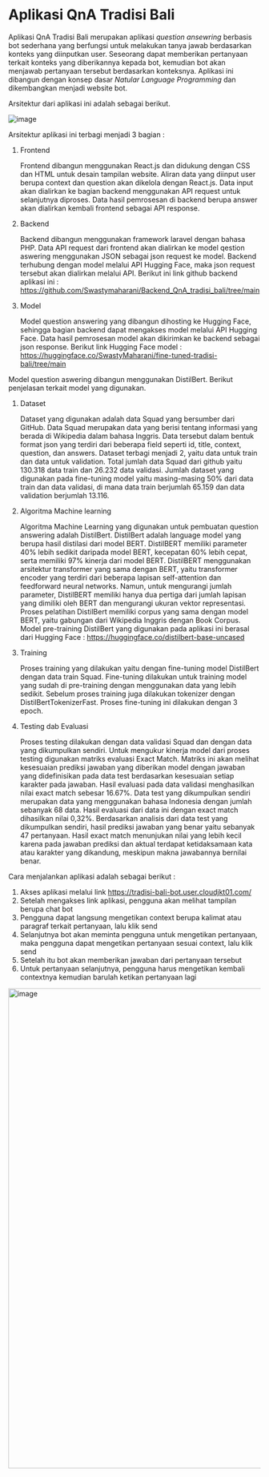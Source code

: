# Aplikasi QnA Tradisi Bali

Aplikasi QnA Tradisi Bali merupakan aplikasi _question ansewring_ berbasis bot sederhana yang berfungsi untuk melakukan tanya jawab berdasarkan konteks yang diinputkan user. Seseorang dapat memberikan pertanyaan terkait konteks yang diberikannya kepada bot, kemudian bot akan menjawab pertanyaan tersebut berdasarkan konteksnya. Aplikasi ini dibangun dengan konsep dasar _Natular Language Programming_ dan dikembangkan menjadi website bot.

Arsitektur dari aplikasi ini adalah sebagai berikut.

![image](https://github.com/Swastymaharani/Kelompok2_QnA_tradisi-bali-bot/assets/94920692/db782c51-c665-4df3-90e5-5da561c9fb94)


Arsitektur aplikasi ini terbagi menjadi 3 bagian :

1. Frontend

   Frontend dibangun menggunakan React.js dan didukung dengan CSS dan HTML untuk desain tampilan website. Aliran data yang diinput user berupa context dan question akan dikelola dengan React.js. Data input akan dialirkan ke bagian backend menggunakan API request untuk selanjutnya diproses. Data hasil pemrosesan di backend berupa answer akan dialirkan kembali frontend sebagai API response.

2. Backend

   Backend dibangun menggunakan framework laravel dengan bahasa PHP. Data API request dari frontend akan dialirkan ke model qestion aswering menggunakan JSON sebagai json request ke model. Backend terhubung dengan model melalui API Hugging Face, maka json request tersebut akan dialirkan melalui API. Berikut ini link github backend aplikasi ini : https://github.com/Swastymaharani/Backend_QnA_tradisi_bali/tree/main

3. Model

   Model question answering yang dibangun dihosting ke Hugging Face, sehingga bagian backend dapat mengakses model melalui API Hugging Face. Data hasil pemrosesan model akan dikirimkan ke backend sebagai json response. Berikut link Hugging Face model : https://huggingface.co/SwastyMaharani/fine-tuned-tradisi-bali/tree/main


Model question aswering dibangun menggunakan DistilBert. Berikut penjelasan terkait model yang digunakan.

1. Dataset

   Dataset yang digunakan adalah data Squad yang bersumber dari GitHub. Data Squad merupakan data yang berisi tentang informasi yang berada di Wikipedia dalam bahasa Inggris. Data tersebut dalam bentuk format json yang terdiri dari beberapa field seperti id, title, context, question, dan answers. Dataset terbagi menjadi 2, yaitu data untuk train dan data untuk validation. Total jumlah data Squad dari github yaitu 130.318 data train dan 26.232 data validasi. Jumlah dataset yang digunakan pada fine-tuning model yaitu masing-masing 50% dari data train dan data validasi, di mana data train berjumlah 65.159 dan data validation berjumlah 13.116.
   
2. Algoritma Machine learning

   Algoritma Machine Learning yang digunakan untuk pembuatan question answering adalah DistilBert. DistilBert adalah language model yang berupa hasil distilasi dari model BERT. DistilBERT memiliki parameter 40% lebih sedikit daripada model BERT, kecepatan 60% lebih cepat, serta memiliki 97% kinerja dari model BERT. DistilBERT menggunakan arsitektur transformer yang sama dengan BERT, yaitu transformer encoder yang terdiri dari beberapa lapisan self-attention dan feedforward neural networks. Namun, untuk mengurangi jumlah parameter, DistilBERT memiliki hanya dua pertiga dari jumlah lapisan yang dimiliki oleh BERT dan mengurangi ukuran vektor representasi. Proses pelatihan DistilBert memiliki corpus yang sama dengan model BERT, yaitu gabungan dari Wikipedia Inggris dengan Book Corpus. Model pre-training DistilBert yang digunakan pada aplikasi ini berasal dari Hugging Face : https://huggingface.co/distilbert-base-uncased
   
3. Training

   Proses training yang dilakukan yaitu dengan fine-tuning model DistilBert dengan data train Squad. Fine-tuning dilakukan untuk training model yang sudah di pre-training dengan menggunakan data yang lebih sedikit. Sebelum proses training juga dilakukan tokenizer dengan DistilBertTokenizerFast. Proses fine-tuning ini dilakukan dengan 3 epoch.
   
4. Testing dab Evaluasi

   Proses testing dilakukan dengan data validasi Squad dan dengan data yang dikumpulkan sendiri. Untuk mengukur kinerja model dari proses testing digunakan matriks evaluasi Exact Match. Matriks ini akan melihat kesesuaian prediksi jawaban yang diberikan model dengan jawaban yang didefinisikan pada data test berdasarkan kesesuaian setiap karakter pada jawaban. Hasil evaluasi pada data validasi menghasilkan nilai exact match sebesar 16.67%. Data test yang dikumpulkan sendiri merupakan data yang menggunakan bahasa Indonesia dengan jumlah sebanyak 68 data. Hasil evaluasi dari data ini dengan exact match dihasilkan nilai 0,32%. Berdasarkan analisis dari data test yang dikumpulkan sendiri, hasil prediksi jawaban yang benar yaitu sebanyak 47 pertanyaan. Hasil exact match menunjukan nilai yang lebih kecil karena pada jawaban prediksi dan aktual terdapat ketidaksamaan kata atau karakter yang dikandung, meskipun makna jawabannya bernilai benar.


Cara menjalankan aplikasi adalah sebagai berikut :
1. Akses aplikasi melalui link https://tradisi-bali-bot.user.cloudjkt01.com/
2. Setelah mengakses link aplikasi, pengguna akan melihat tampilan berupa chat bot
3. Pengguna dapat langsung mengetikan context berupa kalimat atau paragraf terkait pertanyaan, lalu klik send
4. Selanjutnya bot akan meminta pengguna untuk mengetikan pertanyaan, maka pengguna dapat mengetikan pertanyaan sesuai context, lalu klik send
5. Setelah itu bot akan memberikan jawaban dari pertanyaan tersebut
6. Untuk pertanyaan selanjutnya, pengguna harus mengetikan kembali contextnya kemudian barulah ketikan pertanyaan lagi

<img width="959" alt="image" src="https://github.com/Swastymaharani/Kelompok2_QnA_tradisi-bali-bot/assets/94920692/27e1e2bf-831a-4d87-9fe3-58545fdabe82">
